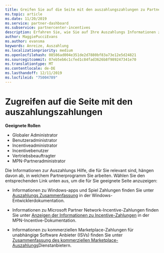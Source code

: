 ```yaml
---
title: Greifen Sie auf die Seite mit den auszahlungszahlungen zu Partner Center
ms.topic: article
ms.date: 11/20/2019
ms.service: partner-dashboard
ms.subservice: partnercenter-incentives
description: Erfahren Sie, wie Sie auf Ihre Auszahlungs Informationen zugreifen. Dies gilt für Windows-APP-und Spiel Zahlungen sowie für MPN-Incentive-Auszahlungen.
author: MaggiePucciEvans
ms.author: evansma
keywords: Anreize, Auszahlung
ms.localizationpriority: medium
ms.openlocfilehash: 08586ad004e351de2d7880bf83a73e12e5d24821
ms.sourcegitcommit: 07eb5eb6c1cfed1c84fad3626b8f989247341e70
ms.translationtype: MT
ms.contentlocale: de-DE
ms.lasthandoff: 12/11/2019
ms.locfileid: "75004789"
---
```

# <a name="access-your-incentives-payouts-page"></a>Zugreifen auf die Seite mit den auszahlungszahlungen

**Geeignete Rollen**
-   Globaler Administrator
-   Benutzeradministrator
-   Incentiveadministrator
-   Incentivebenutzer
-   Vertriebsbeauftragter
-   MPN-Partneradministrator

Die Informationen zur Auszahlungs Hilfe, die für Sie relevant sind, hängen davon ab, in welchem Partnerprogramm Sie arbeiten. Wählen Sie den entsprechenden Link unten aus, um die für Sie geeignete Seite anzuzeigen:

- Informationen zu Windows-apps und Spiel Zahlungen finden Sie unter [Auszahlungs Zusammenfassung](https://docs.microsoft.com/windows/uwp/publish/payout-summary) in der Windows-Entwicklerdokumentation.

- Informationen zu Microsoft Partner Network-Incentive-Zahlungen finden Sie unter [Anzeigen der Informationen zu Incentive-Zahlungen](understand-incentive-payouts.md) in der MPN-Incentive-Dokumentation.

- Informationen zu kommerziellen Marketplace-Zahlungen für unabhängige Software Anbieter (ISVs) finden Sie unter [Zusammenfassung des kommerziellen Marketplace-Auszahlungs](https://docs.microsoft.com/azure/marketplace/partner-center-portal/payout-summary)Dienstanbietern.
